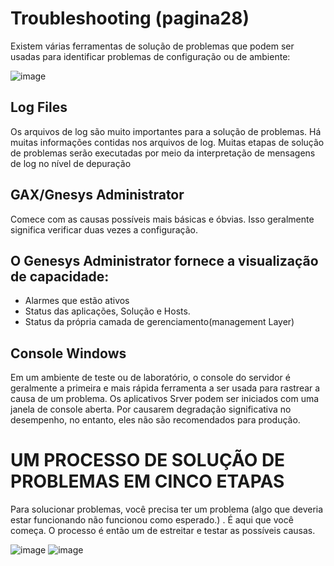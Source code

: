# Troubleshooting (pagina28)

Existem várias ferramentas de solução de problemas que podem ser usadas para identificar problemas de configuração ou de ambiente:

![image](https://user-images.githubusercontent.com/52088444/152150777-7d55876d-c2ea-4b9e-b943-4f901e8fdba8.png)


## Log Files

Os arquivos de log são muito importantes para a solução de problemas. Há muitas informações contidas nos arquivos de log. Muitas etapas de solução de problemas serão executadas por meio da interpretação de mensagens de log no nível de depuração

## GAX/Gnesys Administrator

Comece com as causas possíveis mais básicas e óbvias. Isso geralmente significa verificar duas vezes a configuração.

## O Genesys Administrator fornece a visualização de capacidade:


- Alarmes que estão ativos
- Status das aplicações, Solução e Hosts.
- Status da própria camada de gerenciamento(management Layer)

## Console Windows

Em um ambiente de teste ou de laboratório, o console do servidor é geralmente a primeira e mais rápida ferramenta a ser usada para rastrear a causa de um problema. Os aplicativos Srver podem ser iniciados com uma janela de console aberta. Por causarem degradação significativa no desempenho, no entanto, eles não são recomendados para produção.


# UM PROCESSO DE SOLUÇÃO DE PROBLEMAS EM CINCO ETAPAS


Para solucionar problemas, você precisa ter um problema (algo que deveria estar funcionando não funcionou como esperado.) . É aqui que você começa. O processo é então um de estreitar e testar as possíveis causas.

![image](https://user-images.githubusercontent.com/52088444/152153078-0766a4b7-067a-4dec-a2ef-5138aeb72d0e.png)
![image](https://user-images.githubusercontent.com/52088444/152153112-089ee128-f9cf-45a5-bd09-bd31b7f1bc17.png)

